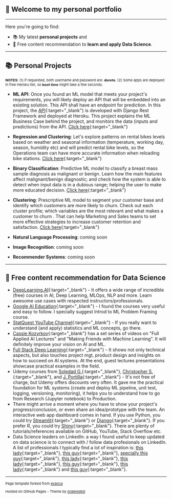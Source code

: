 ## 👋 Welcome to my personal portfolio 

---

Here you're going to find:
* 📚 My latest **personal projects** and
* 📌 Free content recommendation to **learn and apply Data Science**.


--- 
## 📚 Personal Projects
<p style="font-size:11px"> <b>NOTES</b>: (1) if requested, both username and password are: <b>doreto</b>. (2) Some apps are deployed in free Heroku tier, so <b>boot time</b> might take a few seconds. </p>


* **ML API**: Once you found an ML model that meets your project's requirements, you will likely deploy an API that will be embedded into an existing solution. This API shall have an endpoint for prediction. In this project, the [API](https://doreto-ml-api.herokuapp.com/){:target="_blank"}  is developed with Django Rest Framework and deployed at Heroku. This project explains the ML Business Case behind the project, and monitors the data (inputs and predictions) from the API. [Click here](https://share.streamlit.io/fernandorocha88/portfolio-ml-api/main/app.py){:target="_blank"} 

* **Regression and Clustering**: Let's explore patterns on rental bikes levels based on weather and seasonal information (temperature, working day, season, humidity etc) and will predict rental bike levels, so the Operations team can have more accurate information when reloading bike stations. [Click here](https://share.streamlit.io/fernandorocha88/portfolio-rental-bikes/main/app.py){:target="_blank"} 

* **Binary Classification**: Predictive ML model to classify a breast mass sample diagnosis as malignant or benign. Learn how the main features affect malignant/benign diagnostic; and check how the system is able to detect when input data is in a dubious range; helping the user to make more educated decision. [Click here](https://doreto-binary-clf.herokuapp.com/){:target="_blank"} 

* **Clustering**: Prescriptive ML model to segment your customer base and identify which customers are more likely to churn. Check out each cluster profile; which variables are the most relevant and what makes a customer to churn . That can help Marketing and Sales teams to set more effective strategies to increase customer retention and satisfaction. [Click here](https://doreto-cluster.herokuapp.com/){:target="_blank"} 


* **Natural Language Processing**: coming soon
* **Image Recognition**: coming soon
* **Recommender Systems**: coming soon 


<!-- <img src="images/dummy_thumbnail.jpg?raw=true"/> -->

---

## 📌 Free content recommendation for Data Science

* [DeepLearning.AI](https://www.deeplearning.ai/){:target="_blank"} - It offers a wide range of incredible (free) courses in AI, Deep Learning, MLOps, NLP and more. Learn awesome use cases with respected instructors/professionals.
* [Google AI Education](https://ai.google/education/){:target="_blank"} - I found the courses very useful and easy to follow. I specially suggest Introd to ML Problem Framing course.
* [StatQuest YouTube Channel](https://www.youtube.com/channel/UCtYLUTtgS3k1Fg4y5tAhLbw){:target="_blank"} - If you really want to understand (and apply) statistics and ML concepts, go there.
* [Cassie Kozyrkov](https://www.youtube.com/c/Kozyrkov/playlists){:target="_blank"} has a set series of videos on "Full Applied AI Lectures" and "Making Friends with Machine Learning". It will definitely improve your vision on AI and ML.
* [Full Stack Deep Learning](https://course.fullstackdeeplearning.com/){:target="_blank"} - It shows not only technical aspects, but also touches project mgt, product design and insights on how to succeed on AI systems. At the end, guest lectures presentations showcase practical examples in the field.
* Udemy courses from [Soledad G.](https://www.udemy.com/user/soledad-galli/){:target="_blank"}, [Christopher S.](https://www.udemy.com/user/christopher-samiullah/){:target="_blank"}, and [J. Portilla](https://www.udemy.com/user/joseportilla/){:target="_blank"} - It's not free of charge, but Udemy offers discounts very often. It gave me the practical foundation for ML systems (create and deploy ML pipeline, unit test, logging, versioning, monitoring), it helps you to understand how to go from Research (Jupyter notebook) to Production.
* There might arrive a moment where you have to show your project's progress/conclusion, or even share an idea/prototype with the team. An interactive web app dashboard comes in hand. If you use Python, you could try [Streamlit](https://www.streamlit.io/){:target="_blank"} or [Django](https://www.djangoproject.com/){:target="_blank"}. If you prefer R, you could try [Shiny](https://shiny.rstudio.com/){:target="_blank"}. There are plenty of tutorials/references available on GitHub, YouTube, Stack Overflow etc.
* Data Science leaders on LinkedIn: a way I found useful to keep updated on data science is to connect with / follow data profesionals on LinkedIn. A list of professionals I typically find a lot of inspiration is: [this lady](https://www.linkedin.com/in/kozyrkov/){:target="_blank"}, [this guy](https://www.linkedin.com/in/andrewyng/){:target="_blank"}, [specially this guy](https://www.linkedin.com/in/eric-weber-060397b7/){:target="_blank"}, [this lady](https://www.linkedin.com/in/chiphuyen/){:target="_blank"}, [this lady](https://www.linkedin.com/in/soledad-galli/){:target="_blank"}, [this guy](https://www.linkedin.com/in/stevenouri/){:target="_blank"}, [this lady](https://www.linkedin.com/in/dalianaliu/){:target="_blank"} and [this guy](https://www.linkedin.com/in/datawithdanny/){:target="_blank"}.


---
<p style="font-size:11px">Page template forked from <a href="https://github.com/evanca/quick-portfolio" target="_blank">evanca</a></p>
<p style="font-size:11px">Hosted on GitHub Pages - Theme by <a href="https://github.com/orderedlist" target="_blank">orderedlist</a> </p>

<!-- Remove above link if you don't want to attibute -->
